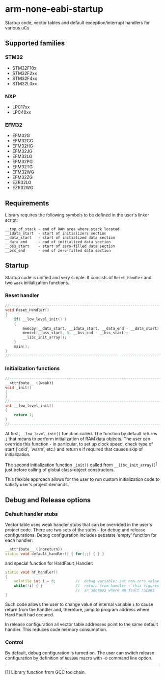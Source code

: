 # arm-none-eabi-startup

Startup code, vector tables and default exception/interrupt handlers for various uCs

## Supported families 

### STM32

* STM32F10x 
* STM32F2xx
* STM32F4xx
* STM32L0xx

### NXP

* LPC17xx
* LPC40xx

### EFM32

* EFM32G
* EFM32GG
* EFM32HG
* EFM32JG
* EFM32LG
* EFM32PG
* EFM32TG
* EFM32WG
* EFM32ZG
* EZR32LG
* EZR32WG

## Requirements

Library requires the following symbols to be defined in the user's linker script:

```
__top_of_stack - end of RAM area where stack located
__idata_start  - start of initializers section
__data_start   - start of initialized data section
__data_end     - end of initialized data section
__bss_start    - start of zero-filled data section
__bss_end      - end of zero-filled data section
```

## Startup

Startup code is unified and very simple. It consists of `Reset_Handler` and two `weak` initialization functions. 

### Reset handler
```C++
//------------------------------------------------------------------------------
void Reset_Handler()
{
    if( __low_level_init() )
    {
        memcpy(__data_start, __idata_start, __data_end - __data_start); // copy initialized variables
        memset(__bss_start, 0, __bss_end - __bss_start);               // zero-fill uninitialized variables
        __libc_init_array();                                            // low-level init & ctor loop
    }
    main();
}
//------------------------------------------------------------------------------
```
### Initialization functions
```C++
//------------------------------------------------------------------------------
__attribute__ ((weak))
void _init()
{
}
//------------------------------------------------------------------------------
int __low_level_init()
{
    return 1;
}
//------------------------------------------------------------------------------
```
At first, `__low_level_init()` function called. The function by default returns `1` that means to perform initialization of RAM data objects. The user can override this function - in particular, to set up clock speed, check type of start ('cold', 'warm', etc.) and return `0` if required that causes skip of initialization.

The second initialization function `_init()` called from `__libc_init_array()`<sup>[1](#footnote1)</sup> just before calling of global class-object constructors.

This flexible approach allows for the user to run custom initialization code to satisfy user's project demands.

## Debug and Release options

### Default handler stubs

Vector table uses weak handler stubs that can be overrided in the user's project code. There are two sets of the stubs - for debug and release configurations. Debug configuration includes sepatate 'empty' function for each handler:

```C++
__attribute__ ((noreturn))
static void default_handler() { for(;;) { } }

```
and special function for HardFault_Handler:

```C++
static void hf_handler()
{
    volatile int i = 0;         //  debug variable: set non-zero value to 
    while(!i) { }               //  return from handler - this figures out 
                                //  an address where HW fault raises
}
```
Such code allows the user to change value of internal variable `i` to cause return from the handler and, therefore, jump to program address where Hard Fault had occured.

In release configuration all vector table addresses point to the same default handler. This reduces code memory consumption.

### Control

By default, debug configuration is turned on. The user can switch release configuration by definition of `NDEBUG` macro with `-D` command line option.

<hr>
<a name="footnote1"></a>[1] Library function from GCC toolchain.
